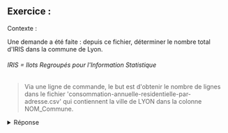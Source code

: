 ## Exercice : 

Contexte :

Une demande a été faite : depuis ce fichier, déterminer le nombre total d'IRIS dans la commune de Lyon.

###### IRIS =  Ilots Regroupés pour l'Information Statistique

>Via une ligne de commande, le but est d'obtenir le nombre de lignes dans le fichier 'consommation-annuelle-residentielle-par-adresse.csv' qui contiennent la ville de LYON dans la colonne NOM_Commune.




<details>
  <summary>Réponse</summary>
  
  ### Réponse entière
  ```
  awk -F";" '{print $9}' consommation-annuelle-residentielle-par-adresse.csv | grep "LYON" | wc -l
  ```
  
  1. 
```
awk -F";"
```
  	* Va donner le type de séparation dans le fichier CSV (donc ici, le point virgule qui par défaut est simplement une virgule). Cette partie dont le -F est important car sans spécification du format de séparation, le résultat change complètement la façon de lire le fichier et donc le résultat.
  	
  2. 
```
  '{print $9}'
```
     	* Cette partie va aller récupérer la colonne 9, celle des noms de commune.
     	
  3. 
``` consommation-annuelle-residentielle-par-adresse.csv
```
  	* Ici, c'est le nom du fichier ou il la commande va se faire
  	
  4.	
```
| grep "LYON" | wc -l
```
	* Cette dernière partie va compléter la commande : on va chercher uniquement la chaine de caractères "LYON" et compter les lignes qui les contiennent.

Enfin, le résultat qui doit être obtenu est le suivant : 12421, dans le fichier il y a 12421 lignes qui contiennent la commune de LYON : 

###### Il y a alors 12421 IRIS dans la commune de LYON.

  
</details>



